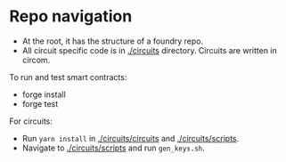 # Repo navigation

- At the root, it has the structure of a foundry repo.
- All circuit specific code is in [./circuits](./circuits) directory. Circuits are written in circom.

To run and test smart contracts:
- forge install
- forge test

For circuits:
- Run `yarn install` in [./circuits/circuits](./circuits/circuits) and [./circuits/scripts](./circuits/scripts).
- Navigate to [./circuits/scripts](./circuits/scripts) and run `gen_keys.sh`.